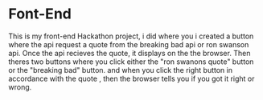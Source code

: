 # Font-End
This is my front-end Hackathon project, i did where you 
i created a button where the api request a quote from 
the breaking bad api or ron swanson api. 
Once the api recieves the quote, it displays on the
the browser. Then theres two buttons where you click
either the "ron swanons quote" button or the "breaking bad"
button. and when you click the right button in accordance with
the quote , then the browser tells you if you got it right 
or wrong. 
